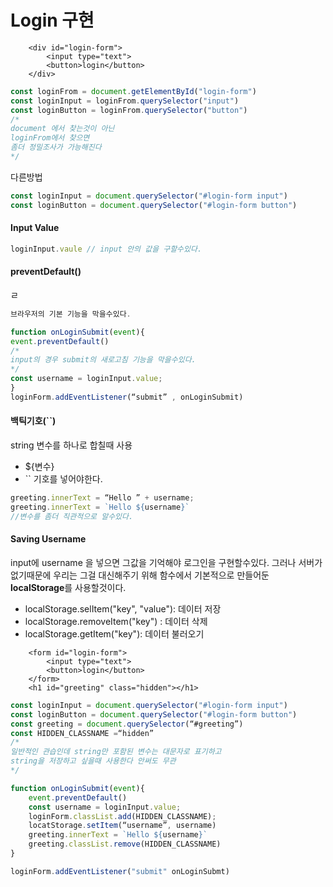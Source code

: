 # Login 구현

```markup
    <div id="login-form">
        <input type="text">
        <button>login</button>
    </div>
```

```javascript
const loginFrom = document.getElementById("login-form")
const loginInput = loginFrom.querySelector("input")
const loginButton = loginFrom.querySelector("button")
/*
document 에서 찾는것이 아닌  
loginFrom에서 찾으면
좀더 정밀조사가 가능해진다
*/

```

다른방법

```javascript
const loginInput = document.querySelector("#login-form input")
const loginButton = document.querySelector("#login-form button")
```

#### Input Value

```javascript
loginInput.vaule // input 안의 값을 구할수있다.
```

#### preventDefault\(\)  

ㄹ

```javascript
브라우저의 기본 기능을 막을수있다.
```

```javascript
function onLoginSubmit(event){
event.preventDefault() 	 
/* 
input의 경우 submit의 새로고침 기능을 막을수있다.
*/
const username = loginInput.value;
} 
loginForm.addEventListener(“submit” , onLoginSubmit)
```

#### 백틱기호\(\`\`\)

string 변수를 하나로 합칠때 사용

* ${변수}
* \`\` 기호를 넣어야한다.

```javascript
greeting.innerText = “Hello ” + username; 
greeting.innerText = `Hello ${username}`
//변수를 좀더 직관적으로 알수있다.
```

#### Saving Username

input에 username 을 넣으면 그값을 기억해야 로그인을 구현할수있다. 그러나 서버가 없기때문에 우리는 그걸 대신해주기 위해 함수에서 기본적으로 만들어둔 **localStorage**를  사용할것이다.

* localStorage.selItem\("key", "value"\): 데이터 저장
* localStorage.removeItem\("key"\) : 데이터 삭제
* localStorage.getItem\("key"\): 데이터 불러오기

```markup
    <form id="login-form">
        <input type="text">
        <button>login</button>
    </form>
    <h1 id="greeting" class="hidden"></h1>
```

```javascript
const loginInput = document.querySelector("#login-form input")
const loginButton = document.querySelector("#login-form button")
const greeting = document.querySelector(“#greeting”)
const HIDDEN_CLASSNAME =“hidden” 
/*
일반적인 관습인데 string만 포함된 변수는 대문자로 표기하고 
string을 저장하고 싶을때 사용한다 안써도 무관
*/

function onLoginSubmit(event){
    event.preventDefault() 	
    const username = loginInput.value;
    loginForm.classList.add(HIDDEN_CLASSNAME);
    locatStorage.setItem(“username”, username)
    greeting.innerText = `Hello ${username}`
    greeting.classList.remove(HIDDEN_CLASSNAME)
} 

loginForm.addEventListener("submit" onLoginSubmt)

```



